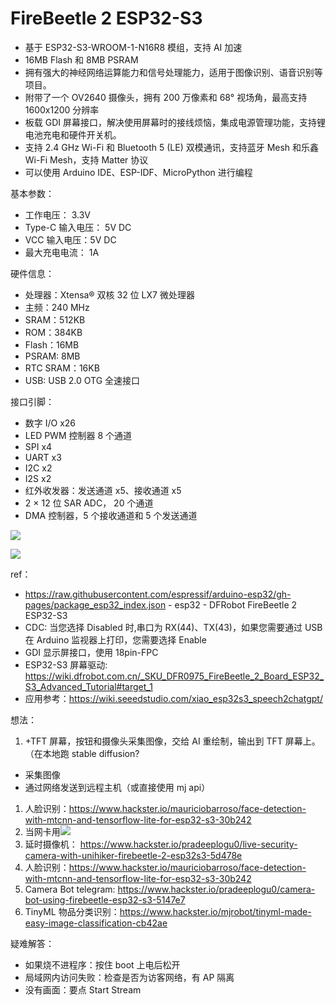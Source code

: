 # FireBeetle 2 ESP32-S3

- 基于 ESP32-S3-WROOM-1-N16R8 模组，支持 AI 加速
- 16MB Flash 和 8MB PSRAM
- 拥有强大的神经网络运算能力和信号处理能力，适用于图像识别、语音识别等项目。
- 附带了一个 OV2640 摄像头，拥有 200 万像素和 68° 视场角，最高支持 1600x1200 分辨率
- 板载 GDI 屏幕接口，解决使用屏幕时的接线烦恼，集成电源管理功能，支持锂电池充电和硬件开关机。
- 支持 2.4 GHz Wi-Fi 和 Bluetooth 5 (LE) 双模通讯，支持蓝牙 Mesh 和乐鑫 Wi-Fi Mesh，支持 Matter 协议
- 可以使用 Arduino IDE、ESP-IDF、MicroPython 进行编程

基本参数：

- 工作电压： 3.3V
- Type-C 输入电压： 5V DC
- VCC 输入电压：5V DC
- 最大充电电流： 1A

硬件信息：

- 处理器：Xtensa® 双核 32 位 LX7 微处理器
- 主频：240 MHz
- SRAM：512KB
- ROM：384KB
- Flash：16MB
- PSRAM: 8MB
- RTC SRAM：16KB
- USB: USB 2.0 OTG 全速接口

接口引脚：

- 数字 I/O x26
- LED PWM 控制器 8 个通道
- SPI x4
- UART x3
- I2C x2
- I2S x2
- 红外收发器：发送通道 x5、接收通道 x5
- 2 × 12 位 SAR ADC， 20 个通道
- DMA 控制器，5 个接收通道和 5 个发送通道

![](https://wiki-media-1253965369.cos.ap-guangzhou.myqcloud.com/img/202308121952628.png)

![](https://wiki-media-1253965369.cos.ap-guangzhou.myqcloud.com/img/20230811172428.png)

ref：

- https://raw.githubusercontent.com/espressif/arduino-esp32/gh-pages/package_esp32_index.json - esp32 - DFRobot FireBeetle 2 ESP32-S3
- CDC: 当您选择 Disabled 时,串口为 RX(44)、TX(43)，如果您需要通过 USB 在 Arduino 监视器上打印，您需要选择 Enable
- GDI 显示屏接口，使用 18pin-FPC
- ESP32-S3 屏幕驱动: https://wiki.dfrobot.com.cn/_SKU_DFR0975_FireBeetle_2_Board_ESP32_S3_Advanced_Tutorial#target_1
- 应用参考：https://wiki.seeedstudio.com/xiao_esp32s3_speech2chatgpt/

想法：

1. +TFT 屏幕，按钮和摄像头采集图像，交给 AI 重绘制，输出到 TFT 屏幕上。（在本地跑 stable diffusion?

- 采集图像
- 通过网络发送到远程主机（或直接使用 mj api）

1. 人脸识别：https://www.hackster.io/mauriciobarroso/face-detection-with-mtcnn-and-tensorflow-lite-for-esp32-s3-30b242
2. 当网卡用![](https://wiki-media-1253965369.cos.ap-guangzhou.myqcloud.com/img/202308121947216.png)
3. 延时摄像机： https://www.hackster.io/pradeeplogu0/live-security-camera-with-unihiker-firebeetle-2-esp32s3-5d478e
4. 人脸识别：https://www.hackster.io/mauriciobarroso/face-detection-with-mtcnn-and-tensorflow-lite-for-esp32-s3-30b242
5. Camera Bot telegram: https://www.hackster.io/pradeeplogu0/camera-bot-using-firebeetle-esp32-s3-5147e7
6. TinyML 物品分类识别：https://www.hackster.io/mjrobot/tinyml-made-easy-image-classification-cb42ae

疑难解答：

- 如果烧不进程序：按住 boot 上电后松开
- 局域网内访问失败：检查是否为访客网络，有 AP 隔离
- 没有画面：要点 Start Stream
